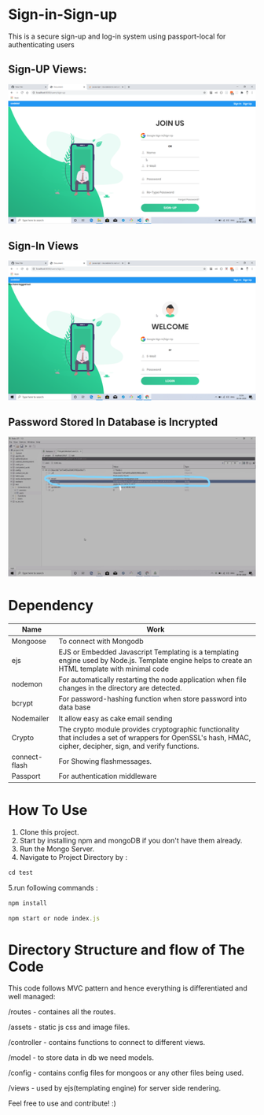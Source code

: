# Sign-in-Sign-up

This is a secure sign-up and log-in system using passport-local for authenticating users

## Sign-UP Views:

![Sign-up](https://github.com/pushpendraGit/Sign-in-Sign-up/blob/master/assets/img/sign-up.png?raw=true)

## Sign-In Views


![Sign-In](https://github.com/pushpendraGit/Sign-in-Sign-up/blob/master/assets/img/sign-in.png?raw=true)


## Password Stored In Database is Incrypted

![Sign-In](https://github.com/pushpendraGit/Sign-in-Sign-up/blob/master/assets/img/password.jpg?raw=true)


# Dependency

| Name |       Work|
| -----|       ----|
| Mongoose| To connect with Mongodb |
| ejs|  EJS or Embedded Javascript Templating is a templating engine used by Node.js. Template engine helps to create an HTML template with minimal code |
| nodemon| For automatically restarting the node application when file changes in the directory are detected. |
| bcrypt| For password-hashing function when store password into data base  |
| Nodemailer | It allow easy as cake email sending  |
| Crypto | The crypto module provides cryptographic functionality that includes a set of wrappers for OpenSSL's hash, HMAC, cipher, decipher, sign, and verify functions. |
| connect-flash | For Showing flashmessages.  |
| Passport  | For authentication middleware  |

# How To Use

1. Clone this project.
2. Start by installing npm and mongoDB if you don't have them already.
3. Run the Mongo Server.
4. Navigate to Project Directory by :
```javascript
cd test
```
5.run following commands :
```javascript
npm install 
```

```javascript
npm start or node index.js
```

# Directory Structure and flow of The Code

This code follows MVC pattern and hence everything is differentiated and well managed:

/routes - containes all the routes.

/assets - static js css and image files.

/controller - contains functions to connect to different views.

/model - to store data in db we need models.

/config - contains config files for mongoos or any other files being used.

/views - used by ejs(templating engine) for server side rendering.

Feel free to use and contribute! :)




